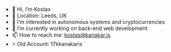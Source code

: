 - 👋 Hi, I’m Kostas
- 📍 Location: Leeds, UK
- 👀 I’m interested in autonomous systems and cryptocurrencies
- 🌱 I’m currently working on back-end web development
- 📫 How to reach me: kostas@kanakar.is 
- ⚡ Old Account: 17kkanakaris
